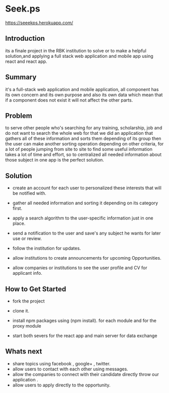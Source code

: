 # Seek.ps #
https://seeekps.herokuapp.com/

## Introduction ##
its a finale project in the RBK institution to solve or to make a helpful solution,and applying a full stack web application and mobile app using react and react app.

## Summary ##
it's a full-stack web application and mobile application, all component has its own concern and its own purpose and also its own data which mean that if a component does not exist it will not affect the other parts.

## Problem ##
to serve other people who's searching for any training, scholarship, job and do not want to search the whole web for that we did an application that gathers all of these information and sorts them depending of its group then the user can make another sorting operation depending on other criteria, for a lot of people jumping from site to site to find some useful information takes a lot of time and effort, so to centralized all needed information about those subject in one app is the perfect solution.


## Solution ##
  - create an account for each user to personalized these interests that will be notified with.

  - gather all needed information and sorting it depending on its category first.

  - apply a search algorithm to the user-specific information just in one place.

  - send a notification to the user and save's any subject he wants for later use or review.

  - follow the institution for updates.

  - allow institutions to create announcements for upcoming Opportunities.

  - allow companies or institutions to see the user profile and CV for applicant info.


## How to Get Started ##
- fork the project

- clone it.

- install npm packages using (npm install). for each module and for the proxy module

- start both severs for the react app and main server for data exchange

## Whats next ##
- share topics using facebook , google+ , twitter.
- allow users to contact with each other using messages.
- allow the companies to connect with their candidate directly throw our application .
- allow users to apply directly to the opportunity.

 
